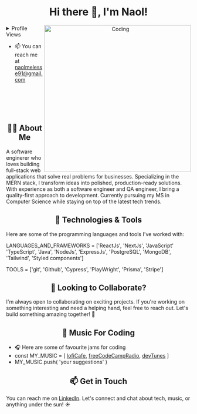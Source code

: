 
 <h1 align="center">Hi there 👋, I'm Naol!</h1>
<p align="center">
 <img align="right" alt="Coding" width="400" src="https://i.pinimg.com/originals/e4/26/70/e426702edf874b181aced1e2fa5c6cde.gif">
</p>


<details>
  <summary>Profile Views</summary>

 ![](https://komarev.com/ghpvc/?username=naolmelesse&color=57375D&label=PROFILE+VIEWS&style=plastic)

</details>
<p>
 
- 📫 You can reach me at naolmelesse91@gmail.com
  
</p>
<br/><br/><br/><br/>

<h2 align="center"> 👨‍💻 About Me</h2>
A software enginerer who loves building full-stack web applications that solve real problems for businesses. Specializing in the MERN stack, I transform ideas into polished, production-ready solutions. With experience as both a software engineer and QA engineer, I bring a quality-first approach to development. Currently pursuing my MS in Computer Science while staying on top of the latest tech trends.

<h2 align="center">🔧 Technologies & Tools </h2>

Here are some of the programming languages and tools I've worked with:

LANGUAGES_AND_FRAMEWORKS = ['ReactJs', 'NextJs', 'JavaScript' 'TypeScript', 'Java', 'NodeJs', 'ExpressJs', 'PostgreSQL', 'MongoDB', 'Tailwind', 'Styled components']

TOOLS = ['git', 'Github', 'Cypress', 'PlayWright', 'Prisma', 'Stripe']



<h2 align="center"> 💼 Looking to Collaborate?</h2>

I'm always open to collaborating on exciting projects. If you're working on something interesting and need a helping hand, feel free to reach out. Let's build something amazing together! 🤝

<h2 align="center"> 🎵 Music For Coding </h2>

- 🎧 Here are some of favourite jams for coding
- const MY_MUSIC = [ [lofiCafe](https://www.lofi.cafe/), [freeCodeCampRadio](https://coderadio.freecodecamp.org/), [devTunes](https://radio.madza.dev/) ]
- MY_MUSIC.push( 'your suggestions' )
<h2 align="center"> 📫 Get in Touch </h2>

You can reach me on [LinkedIn](https://www.linkedin.com/in/naol-melesse-706585226/). Let's connect and chat about tech, music, or anything under the sun! ☀️


  

